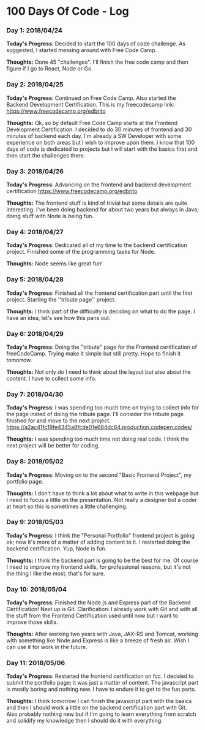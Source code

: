 # 100 Days Of Code - Log

### Day 1: 2018/04/24

**Today's Progress**: Decided to start the 100 days of code challenge. As suggested, I started messing around with Free Code Camp.

**Thoughts:** Done 45 "challenges". I'll finish the free code camp and then figure if I go to React, Node or Go.

### Day 2: 2018/04/25

**Today's Progress**: Continued on Free Code Camp. Also started the Backend Development Certification. This is my freecodecamp link: https://www.freecodecamp.org/edbrito

**Thoughts:** Ok, so by default Free Code Camp starts at the Frontend Development Certification. I decided to do 30 minutes of frontend and 30 minutes of backend each day. I'm already a SW Developer with some experience on both areas but I wish to improve upon them. I know that 100 days of code is dedicated to projects but I will start with the basics first and then start the challenges there.

### Day 3: 2018/04/26

**Today's Progress**: Advancing on the frontend and backend development certification
https://www.freecodecamp.org/edbrito

**Thoughts:** The frontend stuff is kind of trivial but some details are quite interesting. I've been doing backend for about two years but always in Java; doing stuff with Node is being fun.

### Day 4: 2018/04/27

**Today's Progress**: Dedicated all of my time to the backend certification project. Finished some of the programming tasks for Node.

**Thoughts:** Node seems like great fun!

### Day 5: 2018/04/28

**Today's Progress**: Finished all the frontend certification part until the first project. Starting the ''tribute page'' project.

**Thoughts:** I think part of the difficulty is deciding on what to do the page. I have an idea, let's see how this pans out.

### Day 6: 2018/04/29

**Today's Progress**: Doing the "tribute" page for the Frontend certification of freeCodeCamp. Trying make it simple but still pretty. Hope to finish it tomorrow.

**Thoughts:** Not only do I need to think about the layout but also about the content. I have to collect some info.

### Day 7: 2018/04/30

**Today's Progress**: I was spending too much time on trying to collect info for the page insted of doing the tribute page. I'll consider the tribute page finished for and move to the next project.
https://a2ac41fc19fe4345a8fcde01e684dc64.production.codepen.codes/

**Thoughts:** I was spending too much time not doing real code. I think the next project will be better for coding.

### Day 8: 2018/05/02

**Today's Progress**: Moving on to the second "Basic Frontend Project", my portfolio page.

**Thoughts:** I don't have to think a lot about what to write in this webpage but I need to focus a little on the presentation. Not really a designer but a coder at heart so this is sometimes a little challenging.

### Day 9: 2018/05/03

**Today's Progress**: I think the "Personal Portfolio" frontend project is going ok; now it's more of a matter of adding content to it. I restarted doing the backend certification. Yup, Node is fun.

**Thoughts:** I think the backend part is going to be the best for me. Of course I need to improve my frontend skills, for professional reasons, but it's not the thing I like the most, that's for sure.

### Day 10: 2018/05/04

**Today's Progress**: Finished the Node.js and Express part of the Backend Certification! Next up is Git. Clarification: I already work with Git and with all the stuff from the Frontend Certification used until now but I want to improve those skills.

**Thoughts:** After working two years with Java, JAX-RS and Tomcat, working with something like Node and Express is like a breeze of fresh air. Wish I can use it for work in the future.

### Day 11: 2018/05/06

**Today's Progress**: Restarted the frontend certification on fcc. I decided to submit the portfolio page; it was just a matter of content. The javascript part is mostly boring and nothing new. I have to endure it to get to the fun parts.

**Thoughts:** I think tomorrow I can finish the javascript part with the basics and then I should work a little on the backend certification part with Git. Also probably nothing new but if I'm going to learn everything from scratch and solidify my knowledge then I should do it with everything.
